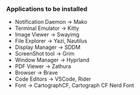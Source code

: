 ### Applications to be installed

- Notification Daemon -> Mako
- Terminal Emulator -> Kitty
- Image Viewer -> Swayimg
- File Explorer -> Yazi, Nautilus
- Display Manager -> SDDM
- ScreenShot tool -> Grim
- Window Manager -> Hyprland
- PDF Viewer -> Zathura
- Browser -> Brave
- Code Editors -> VSCode, Rider
- Font -> CartographCF, Cartograph CF Nerd Font
